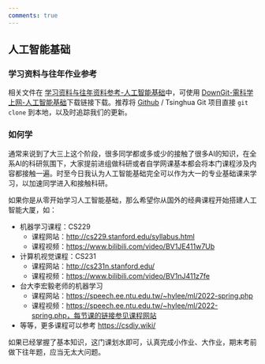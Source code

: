 ```yaml
---
comments: true
---
```


## 人工智能基础

### 学习资料与往年作业参考

相关文件在 [学习资料与往年资料参考-人工智能基础](https://github.com/Open-DA/OpenDA/tree/main/B_%E8%87%AA%E5%8A%A8%E5%8C%96%E7%B3%BB%E4%B8%93%E4%B8%9A%E4%B8%BB%E4%BF%AE%E8%AF%BE%E7%A8%8B/%E4%BA%BA%E5%B7%A5%E6%99%BA%E8%83%BD%E5%9F%BA%E7%A1%80)中，可使用 [DownGit-需科学上网-人工智能基础](https://tool.mkblog.cn/downgit/#/home?url=https://github.com/Open-DA/OpenDA/tree/main/B_%E8%87%AA%E5%8A%A8%E5%8C%96%E7%B3%BB%E4%B8%93%E4%B8%9A%E4%B8%BB%E4%BF%AE%E8%AF%BE%E7%A8%8B/%E4%BA%BA%E5%B7%A5%E6%99%BA%E8%83%BD%E5%9F%BA%E7%A1%80)下载链接下载。推荐将 [Github](https://github.com/Open-DA/OpenDA) / Tsinghua Git 项目直接 `git clone` 到本地，以及时追踪我们的更新。



### 如何学

通常来说到了大三上这个阶段，很多同学都或多或少的接触了很多AI的知识，在全系AI的科研氛围下，大家提前进组做科研或者自学网课基本都会将本门课程涉及内容都接触一遍。时至今日我认为人工智能基础完全可以作为大一的专业基础课来学习，以加速同学进入和接触科研。

如果你是从零开始学习人工智能基础，那么希望你从国外的经典课程开始搭建人工智能大厦，如：
- 机器学习课程：CS229
  - 课程网站：http://cs229.stanford.edu/syllabus.html
  - 课程视频：https://www.bilibili.com/video/BV1JE411w7Ub
- 计算机视觉课程：CS231
  - 课程网站：http://cs231n.stanford.edu/
  - 课程视频：https://www.bilibili.com/video/BV1nJ411z7fe
- 台大李宏毅老师的机器学习
  - 课程网站：https://speech.ee.ntu.edu.tw/~hylee/ml/2022-spring.php
  - 课程视频：https://speech.ee.ntu.edu.tw/~hylee/ml/2022-spring.php，每节课的链接参见课程网站
- 等等，更多课程可以参考 https://csdiy.wiki/

如果已经掌握了基本知识，这门课划水即可，认真完成小作业、大作业，期末考前做下往年题，应当无太大问题。
